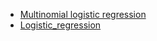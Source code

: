 * [Multinomial logistic regression](https://www.wikiwand.com/en/Multinomial_logistic_regression)
* [Logistic_regression](https://www.wikiwand.com/en/Logistic_regression)
